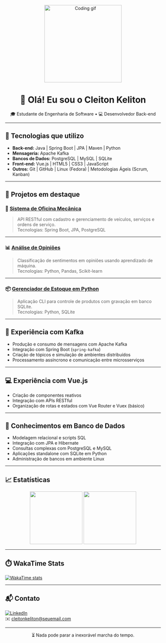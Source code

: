 <p align="center">
  <img src="https://media.giphy.com/media/qgQUggAC3Pfv687qPC/giphy.gif" width="250" alt="Coding gif" />
</p>
<h1 align="center">👋 Olá! Eu sou o Cleiton Keliton</h1>

<p align="center">
🎓 Estudante de Engenharia de Software • 💻 Desenvolvedor Back-end
</p>

---

## 🚀 Tecnologias que utilizo

- **Back-end:** Java | Spring Boot | JPA | Maven | Python  
- **Mensageria:** Apache Kafka  
- **Bancos de Dados:** PostgreSQL | MySQL | SQLite  
- **Front-end:** Vue.js | HTML5 | CSS3 | JavaScript  
- **Outros:** Git | GitHub | Linux (Fedora) | Metodologias Ágeis (Scrum, Kanban)

---

## 💼 Projetos em destaque

### 🔧 [Sistema de Oficina Mecânica](https://github.com/cleitonkeliton/oficina-mecanica)
> API RESTful com cadastro e gerenciamento de veículos, serviços e ordens de serviço.  
Tecnologias: Spring Boot, JPA, PostgreSQL

---

### 📊 [Análise de Opiniões](https://github.com/cleitonkeliton/analise-opinioes)
> Classificação de sentimentos em opiniões usando aprendizado de máquina.  
Tecnologias: Python, Pandas, Scikit-learn

---

### 📦 [Gerenciador de Estoque em Python](https://github.com/cleitonkeliton/controle-estoque-py)
> Aplicação CLI para controle de produtos com gravação em banco SQLite.  
Tecnologias: Python, SQLite

---

## 🔄 Experiência com Kafka

- Produção e consumo de mensagens com Apache Kafka  
- Integração com Spring Boot (`spring-kafka`)  
- Criação de tópicos e simulação de ambientes distribuídos  
- Processamento assíncrono e comunicação entre microsserviços

---

## 💻 Experiência com Vue.js

- Criação de componentes reativos  
- Integração com APIs RESTful  
- Organização de rotas e estados com Vue Router e Vuex (básico)

---

## 🧠 Conhecimentos em Banco de Dados

- Modelagem relacional e scripts SQL  
- Integração com JPA e Hibernate  
- Consultas complexas com PostgreSQL e MySQL  
- Aplicações standalone com SQLite em Python  
- Administração de bancos em ambiente Linux

---

## 📈 Estatísticas

<p align="center">
  <img height="170" src="https://github-readme-stats.vercel.app/api?username=cleitonkeliton&show_icons=true&theme=transparent" />
  <img height="170" src="https://github-readme-stats.vercel.app/api/top-langs/?username=cleitonkeliton&layout=donut" />
</p>

---

## ⏱️ WakaTime Stats

[![WakaTime stats](https://github-readme-stats.vercel.app/api/wakatime?username=Cleiton_valdevino&layout=compact&theme=transparent)](https://wakatime.com/@Cleiton_valdevino)

---

## 📬 Contato

[![LinkedIn](https://img.shields.io/badge/-Cleiton%20Keliton-blue?style=flat-square&logo=Linkedin&logoColor=white&link=https://www.linkedin.com/in/cleitonkeliton/)](https://www.linkedin.com/in/cleitonkeliton/)  
✉️ cleitonkeliton@seuemail.com

---

<p align="center">
  ⏳ Nada pode parar a inexorável marcha do tempo.
</p>
